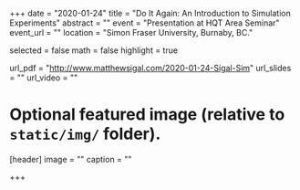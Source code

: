 +++
date = "2020-01-24"
title = "Do It Again: An Introduction to Simulation Experiments"
abstract = ""
event = "Presentation at HQT Area Seminar"
event_url = ""
location = "Simon Fraser University, Burnaby, BC."

selected = false
math = false
highlight = true

url_pdf = "http://www.matthewsigal.com/2020-01-24-Sigal-Sim"
url_slides = ""
url_video = ""

# Optional featured image (relative to `static/img/` folder).
[header]
image = ""
caption = ""

+++
